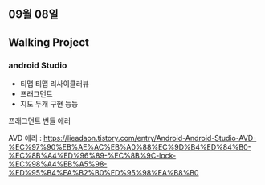 

## 09월 08일

## Walking Project

### android Studio
- 티맵 티맵 리사이클러뷰
- 프래그먼트
- 지도 두개 구현 등등

프래그먼트 번들 에러

AVD 에러 : https://lieadaon.tistory.com/entry/Android-Android-Studio-AVD-%EC%97%90%EB%AE%AC%EB%A0%88%EC%9D%B4%ED%84%B0-%EC%8B%A4%ED%96%89-%EC%8B%9C-lock-%EC%98%A4%EB%A5%98-%ED%95%B4%EA%B2%B0%ED%95%98%EA%B8%B0
